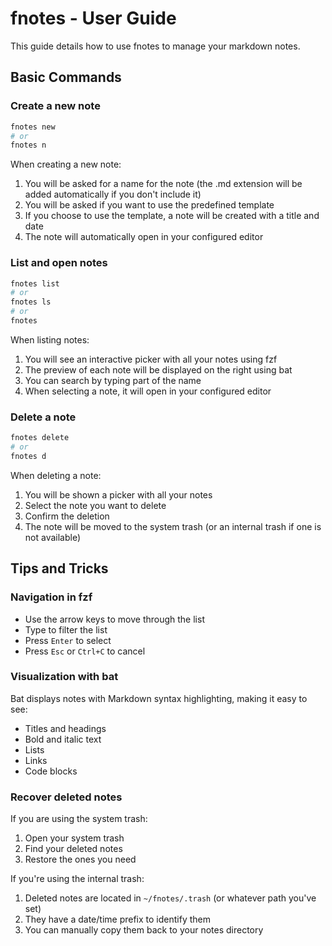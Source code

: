 # fnotes - User Guide

This guide details how to use fnotes to manage your markdown notes.

## Basic Commands

### Create a new note

```bash
fnotes new
# or
fnotes n
```

When creating a new note:
1. You will be asked for a name for the note (the .md extension will be added
  automatically if you don't include it)
2. You will be asked if you want to use the predefined template
3. If you choose to use the template, a note will be created with a title and
  date
4. The note will automatically open in your configured editor

### List and open notes

```bash
fnotes list
# or
fnotes ls
# or
fnotes
```

When listing notes:
1. You will see an interactive picker with all your notes using fzf
2. The preview of each note will be displayed on the right using bat
3. You can search by typing part of the name
4. When selecting a note, it will open in your configured editor

### Delete a note

```bash
fnotes delete
# or
fnotes d
```

When deleting a note:
1. You will be shown a picker with all your notes
2. Select the note you want to delete
3. Confirm the deletion
4. The note will be moved to the system trash (or an internal trash if one is
  not available)

## Tips and Tricks

### Navigation in fzf

- Use the arrow keys to move through the list
- Type to filter the list
- Press `Enter` to select
- Press `Esc` or `Ctrl+C` to cancel

### Visualization with bat

Bat displays notes with Markdown syntax highlighting, making it easy to see:
- Titles and headings
- Bold and italic text
- Lists
- Links
- Code blocks

### Recover deleted notes

If you are using the system trash:
1. Open your system trash
2. Find your deleted notes
3. Restore the ones you need

If you're using the internal trash:
1. Deleted notes are located in `~/fnotes/.trash` (or whatever path you've set)
2. They have a date/time prefix to identify them
3. You can manually copy them back to your notes directory
